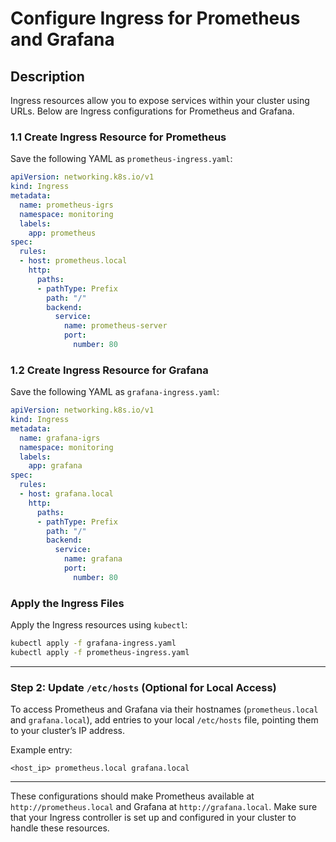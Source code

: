 # Configure Ingress for Prometheus and Grafana

## Description

Ingress resources allow you to expose services within your cluster using URLs. Below are Ingress configurations for Prometheus and Grafana.

### 1.1 Create Ingress Resource for Prometheus

Save the following YAML as `prometheus-ingress.yaml`:

```yaml
apiVersion: networking.k8s.io/v1
kind: Ingress
metadata:
  name: prometheus-igrs
  namespace: monitoring
  labels:
    app: prometheus
spec:
  rules:
  - host: prometheus.local
    http:
      paths:
      - pathType: Prefix
        path: "/"
        backend:
          service:
            name: prometheus-server
            port:
              number: 80

```

### 1.2 Create Ingress Resource for Grafana

Save the following YAML as `grafana-ingress.yaml`:

```yaml
apiVersion: networking.k8s.io/v1
kind: Ingress
metadata:
  name: grafana-igrs
  namespace: monitoring
  labels:
    app: grafana
spec:
  rules:
  - host: grafana.local
    http:
      paths:
      - pathType: Prefix
        path: "/"
        backend:
          service:
            name: grafana
            port:
              number: 80

```

### Apply the Ingress Files

Apply the Ingress resources using `kubectl`:

```bash
kubectl apply -f grafana-ingress.yaml
kubectl apply -f prometheus-ingress.yaml
```

---

### Step 2: Update `/etc/hosts` (Optional for Local Access)

To access Prometheus and Grafana via their hostnames (`prometheus.local` and `grafana.local`), add entries to your local `/etc/hosts` file, pointing them to your cluster’s IP address.

Example entry:

```
<host_ip> prometheus.local grafana.local
```

---

These configurations should make Prometheus available at `http://prometheus.local` and Grafana at `http://grafana.local`. Make sure that your Ingress controller is set up and configured in your cluster to handle these resources.